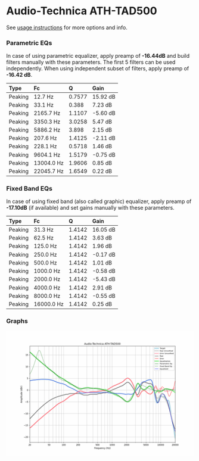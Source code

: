 # Audio-Technica ATH-TAD500
See [usage instructions](https://github.com/jaakkopasanen/AutoEq#usage) for more options and info.

### Parametric EQs
In case of using parametric equalizer, apply preamp of **-16.44dB** and build filters manually
with these parameters. The first 5 filters can be used independently.
When using independent subset of filters, apply preamp of **-16.42 dB**.

| Type    | Fc         |      Q | Gain     |
|:--------|:-----------|:-------|:---------|
| Peaking | 12.7 Hz    | 0.7577 | 15.92 dB |
| Peaking | 33.1 Hz    | 0.388  | 7.23 dB  |
| Peaking | 2165.7 Hz  | 1.1107 | -5.60 dB |
| Peaking | 3350.3 Hz  | 3.0258 | 5.47 dB  |
| Peaking | 5886.2 Hz  | 3.898  | 2.15 dB  |
| Peaking | 207.6 Hz   | 1.4125 | -2.11 dB |
| Peaking | 228.1 Hz   | 0.5718 | 1.46 dB  |
| Peaking | 9604.1 Hz  | 1.5179 | -0.75 dB |
| Peaking | 13004.0 Hz | 1.9606 | 0.85 dB  |
| Peaking | 22045.7 Hz | 1.6549 | 0.22 dB  |

### Fixed Band EQs
In case of using fixed band (also called graphic) equalizer, apply preamp of **-17.10dB**
(if available) and set gains manually with these parameters.

| Type    | Fc         |      Q | Gain     |
|:--------|:-----------|:-------|:---------|
| Peaking | 31.3 Hz    | 1.4142 | 16.05 dB |
| Peaking | 62.5 Hz    | 1.4142 | 3.63 dB  |
| Peaking | 125.0 Hz   | 1.4142 | 1.96 dB  |
| Peaking | 250.0 Hz   | 1.4142 | -0.17 dB |
| Peaking | 500.0 Hz   | 1.4142 | 1.01 dB  |
| Peaking | 1000.0 Hz  | 1.4142 | -0.58 dB |
| Peaking | 2000.0 Hz  | 1.4142 | -5.43 dB |
| Peaking | 4000.0 Hz  | 1.4142 | 2.91 dB  |
| Peaking | 8000.0 Hz  | 1.4142 | -0.55 dB |
| Peaking | 16000.0 Hz | 1.4142 | 0.25 dB  |

### Graphs
![](./Audio-Technica%20ATH-TAD500.png)